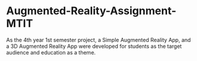 # Augmented-Reality-Assignment-MTIT

As the 4th year 1st semester project, a Simple Augmented Reality App, and a 3D Augmented Reality App were developed for students as the target audience and education as a theme.

